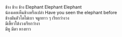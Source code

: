 ช้าง ช้าง ช้าง Elephant Elephant Elephant  
น้องเคยเห็นช้างหรือเปล่า Have you seen the elephant before  
ช้างมันตัวโตไม่เบา จมูกยาว ๆ เรียกว่างวง  
มีเขี้ยวใต้งวงเรียกว่างา  
มีหู มีตา หางยาว
